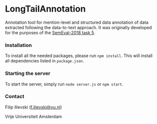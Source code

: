 # LongTailAnnotation
Annotation tool for mention-level and structured data annotation of data extracted following the data-to-text approach. It was originally developed for the purposes of the [SemEval-2018 task 5](https://competitions.codalab.org/competitions/17285).

### Installation

To install all the needed packages, please run `npm install`. This will install all dependencies listed in `package.json`.

### Starting the server

To start the server, simply run `node server.js` or `npm start`.


### Contact
Filip Ilievski (f.ilievski@vu.nl)

Vrije Universiteit Amsterdam
